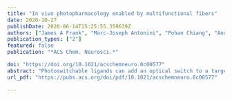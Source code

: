 ```yaml
---
title: "In vivo photopharmacology enabled by multifunctional fibers"
date: 2020-10-27
publishDate: 2020-06-14T15:25:55.359639Z
authors: ["James A Frank", "Marc-Joseph Antonini", "Pohan Chiang", "Andres Canales", "David Konrad", "Indie Garwood", "Gabriela Rajic", "Florian Koehler", "Yoel Fink", "Polina Anikeeva"]
publication_types: ["2"]
featured: false
publication: "*ACS Chem. Neurosci.*"

doi: "https://doi.org/10.1021/acschemneuro.0c00577"
abstract: "Photoswitchable ligands can add an optical switch to a target receptor or signaling cascade and enable reversible control of neural circuits. The application of this approach, termed photopharmacology, to behavioral experiments has been impeded by a lack of integrated hardware capable of delivering both light and compounds to deep brain regions in moving subjects. Here, we devise a hybrid photochemical genetic approach to target neurons using a photoswitchable agonist of the capsaicin receptor TRPV1, red-AzCA-4. Using multifunctional fibers with optical and microfluidic capabilities, we delivered a transgene coding for TRPV1 into the ventral tegmental area (VTA). This sensitized excitatory VTA neurons to red-AzCA-4, allowing us to optically control conditioned place preference in mice, thus extending applications of photopharmacology to behavioral experiments. Applied to endogenous receptors, our approach may accelerate future studies of molecular mechanisms underlying animal behavior."
url_pdf: "https://pubs.acs.org/doi/pdf/10.1021/acschemneuro.0c00577"

---
```


